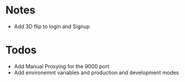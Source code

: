 # Notes
- Add 3D flip to login and Signup


# Todos
- Add Manual Proxying for the 9000 port
- Add environemnt variables and production and development modes
